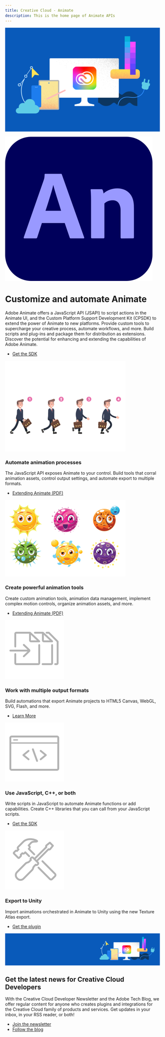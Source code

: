 ```yaml
---
title: Creative Cloud - Animate
description: This is the home page of Animate APIs
---
```


<Hero slots="image, icon, heading, text, buttons" variant="halfwidth" />

![Creative Cloud banner](images/cc-hero.png)

![Animate Logo](images/an_appicon_256.svg)

# Customize and automate Animate

Adobe Animate offers a JavaScript API (JSAPI) to script actions in the Animate UI, and the Custom Platform Support Development Kit (CPSDK) to extend the power of Animate to new platforms. Provide custom tools to supercharge your creative process, automate workflows, and more. Build scripts and plug-ins and package them for distribution as extensions. Discover the potential for enhancing and extending the capabilities of Adobe Animate.

* [Get the SDK](https://console.adobe.io/downloads/an)

<TextBlock slots="image, heading, text, buttons" width="50%" theme="light" isCentered />

![Image of a walk cycle](images/animate-feature1-resized_17383483.png)

### Automate animation processes

The JavaScript API exposes Animate to your control. Build tools that corral animation assets, control output settings, and automate export to multiple formats.

- [Extending Animate (PDF)](http://help.adobe.com/en_US/flash/cs/extend/flash_extending_reference.pdf)

<TextBlock slots="image, heading, text, buttons" width="50%" theme="light" isCentered />

![image of a sprite sheet](images/animate-feature3-resized_29228122.png)

### Create powerful animation tools

Create custom animation tools, animation data management, implement complex motion controls, organize animation assets, and more.

- [Extending Animate (PDF)](http://help.adobe.com/en_US/flash/cs/extend/flash_extending_reference.pdf)


<TextBlock slots="image, heading, text, links" width="33%" theme="light" isCentered />

![Footage Import Icon](images/S_IlluFootageImport_96.svg)

### Work with multiple output formats

Build automations that export Animate projects to HTML5 Canvas, WebGL, SVG, Flash, and more.

* [Learn More](https://console.adobe.io/downloads/an)

<TextBlock slots="image, heading, text, links" width="33%" theme="light" isCentered />

![Scripting Icon](images/S_IlluScriptingAndActions_96.svg)

### Use JavaScript, C++, or both

Write scripts in JavaScript to automate Animate functions or add capabilities. Create C++ libraries that you can call from your JavaScript scripts.

* [Get the SDK](https://console.adobe.io/downloads/an)

<TextBlock slots="image, heading, text, links" width="33%" theme="light" isCentered />

![Toolset Icon](images/S_IlluToolSet_96.svg)

### Export to Unity

Import animations orchestrated in Animate to Unity using the new Texture Atlas export.

* [Get the plugin](https://console.adobe.io/downloads/an)

<SummaryBlock slots="image, heading, text, buttons" background="rgb(246, 16, 27)" />

![CC banner](images/cc-banner.png)

## Get the latest news for Creative Cloud Developers

With the Creative Cloud Developer Newsletter and the Adobe Tech Blog, we offer regular content for anyone who creates plugins and integrations for the Creative Cloud family of products and services. Get updates in your inbox, in your RSS reader, or both!

- [Join the newsletter](http://adobe.ly/devnews)
- [Follow the blog](https://medium.com/adobetech)
